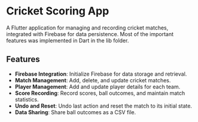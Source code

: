 # Cricket Scoring App

A Flutter application for managing and recording cricket matches, integrated with Firebase for data persistence. Most of the important features was implemented in Dart in the lib folder.

## Features

- **Firebase Integration**: Initialize Firebase for data storage and retrieval.
- **Match Management**: Add, delete, and update cricket matches.
- **Player Management**: Add and update player details for each team.
- **Score Recording**: Record scores, ball outcomes, and maintain match statistics.
- **Undo and Reset**: Undo last action and reset the match to its initial state.
- **Data Sharing**: Share ball outcomes as a CSV file.